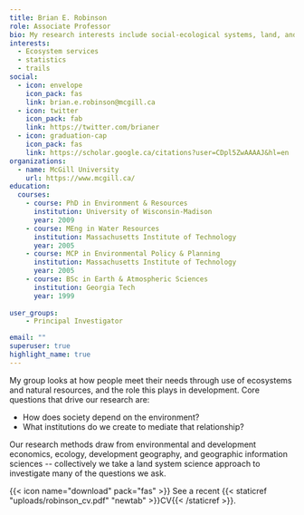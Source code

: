 ```yaml
---
title: Brian E. Robinson
role: Associate Professor
bio: My research interests include social-ecological systems, land, and statistics.
interests:
  - Ecosystem services
  - statistics
  - trails
social:
  - icon: envelope
    icon_pack: fas
    link: brian.e.robinson@mcgill.ca
  - icon: twitter
    icon_pack: fab
    link: https://twitter.com/brianer
  - icon: graduation-cap
    icon_pack: fas
    link: https://scholar.google.ca/citations?user=CDpl5ZwAAAAJ&hl=en
organizations:
  - name: McGill University
    url: https://www.mcgill.ca/
education:
  courses:
    - course: PhD in Environment & Resources
      institution: University of Wisconsin-Madison
      year: 2009
    - course: MEng in Water Resources
      institution: Massachusetts Institute of Technology
      year: 2005
    - course: MCP in Environmental Policy & Planning
      institution: Massachusetts Institute of Technology
      year: 2005
    - course: BSc in Earth & Atmospheric Sciences
      institution: Georgia Tech
      year: 1999
      
user_groups:
    - Principal Investigator

email: ""
superuser: true
highlight_name: true
---
```

My group looks at how people meet their needs through use of ecosystems and natural resources, and the role this plays in development. Core questions that drive our research are: 

* How does society depend on the environment?
* What institutions do we create to mediate that relationship?

Our research methods draw from environmental and development economics, ecology, development geography, and geographic information sciences -- collectively we take a land system science approach to investigate many of the questions we ask.

{{< icon name="download" pack="fas" >}} See a recent {{< staticref "uploads/robinson_cv.pdf" "newtab" >}}CV{{< /staticref >}}.